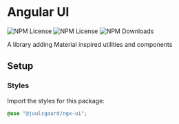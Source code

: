 # Angular UI

![NPM License](https://img.shields.io/npm/v/@juulsgaard/ngx-ui)
![NPM License](https://img.shields.io/npm/l/@juulsgaard/ngx-ui)
![NPM Downloads](https://img.shields.io/npm/dw/@juulsgaard/ngx-ui)

A library adding Material inspired utilities and components

## Setup

### Styles

Import the styles for this package:

```scss
@use "@juulsgaard/ngx-ui";
```
